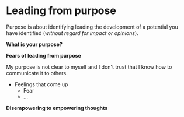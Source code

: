# Leading from purpose

Purpose is about identifying leading the development of a potential you have identified (_without regard for impact or opinions_). 

**What is your purpose?**

**Fears of leading from purpose**

My purpose is not clear to myself and I don't trust that I know how to communicate it to others.

- Feelings that come up
  - Fear
  - ...

**Disempowering to empowering thoughts**  
